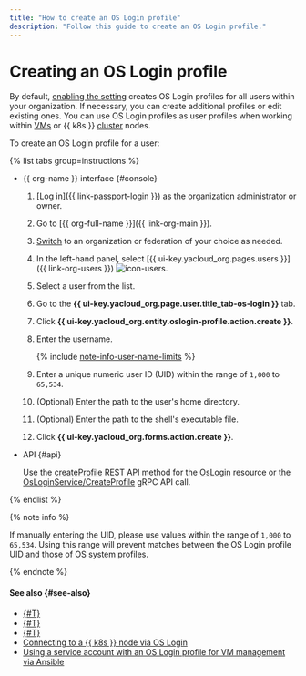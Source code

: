 ```yaml
---
title: "How to create an OS Login profile"
description: "Follow this guide to create an OS Login profile."
---
```


# Creating an OS Login profile

By default, [enabling the setting](./os-login-access.md) creates OS Login profiles for all users within your organization. If necessary, you can create additional profiles or edit existing ones. You can use OS Login profiles as user profiles when working within [VMs](../../compute/concepts/vm.md) or {{ k8s }} [cluster](../../managed-kubernetes/concepts/index.md#kubernetes-cluster) nodes.

To create an OS Login profile for a user:

{% list tabs group=instructions %}

- {{ org-name }} interface {#console}

  1. [Log in]({{ link-passport-login }}) as the organization administrator or owner.
  1. Go to [{{ org-full-name }}]({{ link-org-main }}).
  1. [Switch](./manage-organizations.md#switch-to-another-org) to an organization or federation of your choice as needed.
  1. In the left-hand panel, select [{{ ui-key.yacloud_org.pages.users }}]({{ link-org-users }}) ![icon-users](../../_assets/console-icons/person.svg).
  1. Select a user from the list.
  1. Go to the **{{ ui-key.yacloud_org.page.user.title_tab-os-login }}** tab.
  1. Click **{{ ui-key.yacloud_org.entity.oslogin-profile.action.create }}**.
  1. Enter the username.

      {% include [note-info-user-name-limits](../../_includes/organization/note-info-user-name-limits.md) %}

  1. Enter a unique numeric user ID (UID) within the range of `1,000` to `65,534`.
  1. (Optional) Enter the path to the user's home directory.
  1. (Optional) Enter the path to the shell's executable file.
  1. Click **{{ ui-key.yacloud_org.forms.action.create }}**.

- API {#api}

  Use the [createProfile](../../organization/api-ref/OsLogin/createProfile.md) REST API method for the [OsLogin](../../organization/api-ref/OsLogin/index.md) resource or the [OsLoginService/CreateProfile](../../organization/api-ref/grpc/os_login_service.md#CreateProfile) gRPC API call.

{% endlist %}

{% note info %}

If manually entering the UID, please use values within the range of `1,000` to `65,534`. Using this range will prevent matches between the OS Login profile UID and those of OS system profiles.

{% endnote %}

#### See also {#see-also}

* [{#T}](../operations/os-login-access.md)
* [{#T}](../operations/add-ssh.md)
* [{#T}](../../compute/operations/vm-connect/os-login.md)
* [Connecting to a {{ k8s }} node via OS Login](../../managed-kubernetes/operations/node-connect-oslogin.md)
* [Using a service account with an OS Login profile for VM management via Ansible](../tutorials/sa-oslogin-ansible.md)